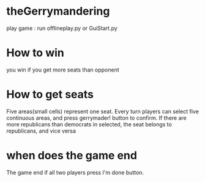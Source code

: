 # theGerrymandering

play game : run offlineplay.py or GuiStart.py

# How to win
you win if you get more seats than opponent

# How to get seats
Five areas(small cells) represent one seat. Every turn players can select five continuous areas, and press gerrymader! button to confirm. If there are more republicans than democrats in selected, the seat belongs to republicans, and vice versa 

# when does the game end
The game end if all two players press I'm done button. 
